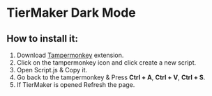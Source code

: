 # TierMaker Dark Mode

## How to install it:

<ol>
  <li>Download <a href="https://chrome.google.com/webstore/detail/tampermonkey/dhdgffkkebhmkfjojejmpbldmpobfkfo/related" target="_blank">Tampermonkey</a> extension.</li>
  <li>Click on the tampermonkey icon and click create a new script.</li>
  <li>Open Script.js & Copy it.</li>
  <li>Go back to the tampermonkey & Press <b>Ctrl + A</b>, <b>Ctrl + V</b>, <b>Ctrl + S</b>.</li>
  <li>If TierMaker is opened Refresh the page.</li>
</ol>
